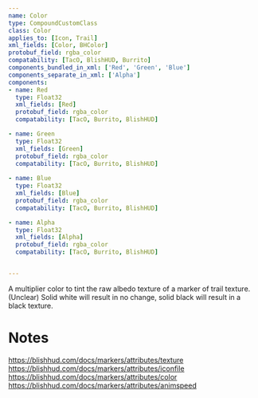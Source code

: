```yaml
---
name: Color
type: CompoundCustomClass
class: Color
applies_to: [Icon, Trail]
xml_fields: [Color, BHColor]
protobuf_field: rgba_color
compatability: [TacO, BlishHUD, Burrito]
components_bundled_in_xml: ['Red', 'Green', 'Blue']
components_separate_in_xml: ['Alpha']
components:
- name: Red
  type: Float32
  xml_fields: [Red]
  protobuf_field: rgba_color
  compatability: [TacO, Burrito, BlishHUD]

- name: Green
  type: Float32
  xml_fields: [Green]
  protobuf_field: rgba_color
  compatability: [TacO, Burrito, BlishHUD]
    
- name: Blue
  type: Float32
  xml_fields: [Blue]
  protobuf_field: rgba_color
  compatability: [TacO, Burrito, BlishHUD]

- name: Alpha
  type: Float32
  xml_fields: [Alpha]
  protobuf_field: rgba_color
  compatability: [TacO, Burrito, BlishHUD]


---
```

A multiplier color to tint the raw albedo texture of a marker of trail texture. (Unclear) Solid white will result in no change, solid black will result in a black texture.

Notes
=====
https://blishhud.com/docs/markers/attributes/texture
https://blishhud.com/docs/markers/attributes/iconfile
https://blishhud.com/docs/markers/attributes/color
https://blishhud.com/docs/markers/attributes/animspeed


